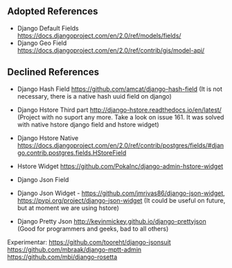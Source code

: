 ## Adopted References
* Django Default Fields https://docs.djangoproject.com/en/2.0/ref/models/fields/
* Django Geo Field https://docs.djangoproject.com/en/2.0/ref/contrib/gis/model-api/


## Declined References
* Django Hash Field
https://github.com/amcat/django-hash-field (It is not necessary, there is a native hash uuid field on django)

* Django Hstore Third part
http://django-hstore.readthedocs.io/en/latest/ (Project with no suport any more. Take a look on issue 161. It was solved with native hstore django field and hstore widget)

* Django Hstore Native
https://docs.djangoproject.com/en/2.0/ref/contrib/postgres/fields/#django.contrib.postgres.fields.HStoreField

* Hstore Widget
https://github.com/PokaInc/django-admin-hstore-widget

* Django Json Field
* Django Json Widget - https://github.com/jmrivas86/django-json-widget, https://pypi.org/project/django-json-widget (It could be useful on future, but at moment we are using hstore)
* Django Pretty Json http://kevinmickey.github.io/django-prettyjson (Good for programmers and geeks, bad to all others)


Experimentar:
https://github.com/tooreht/django-jsonsuit
https://github.com/mbraak/django-mptt-admin
https://github.com/mbi/django-rosetta
